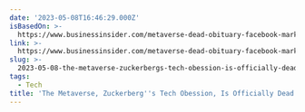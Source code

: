 ```yaml
---
date: '2023-05-08T16:46:29.000Z'
isBasedOn: >-
  https://www.businessinsider.com/metaverse-dead-obituary-facebook-mark-zuckerberg-tech-fad-ai-chatgpt-2023-5?utmSource=twitter&utmContent=referral&utmTerm=topbar&referrer=twitter
link: >-
  https://www.businessinsider.com/metaverse-dead-obituary-facebook-mark-zuckerberg-tech-fad-ai-chatgpt-2023-5?utmSource=twitter&utmContent=referral&utmTerm=topbar&referrer=twitter
slug: >-
  2023-05-08-the-metaverse-zuckerbergs-tech-obession-is-officially-dead-chatgpt-kill
tags:
  - Tech
title: 'The Metaverse, Zuckerberg''s Tech Obession, Is Officially Dead. ChatGPT Kill'
---
```


